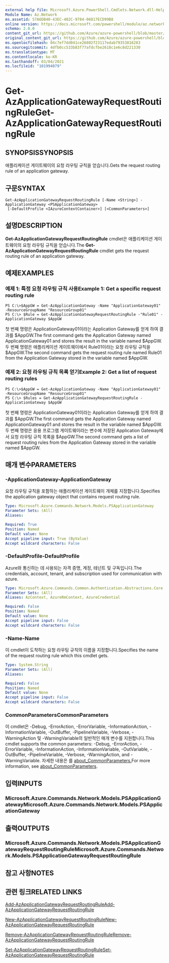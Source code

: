 ```yaml
---
external help file: Microsoft.Azure.PowerShell.Cmdlets.Network.dll-Help.xml
Module Name: Az.Network
ms.assetid: 57A6DB40-43EC-402C-9784-06817ECD99B8
online version: https://docs.microsoft.com/powershell/module/az.network/get-azapplicationgatewayrequestroutingrule
schema: 2.0.0
content_git_url: https://github.com/Azure/azure-powershell/blob/master/src/Network/Network/help/Get-AzApplicationGatewayRequestRoutingRule.md
original_content_git_url: https://github.com/Azure/azure-powershell/blob/master/src/Network/Network/help/Get-AzApplicationGatewayRequestRoutingRule.md
ms.openlocfilehash: 04c7ef7dd041ce26802f23117edab79353816283
ms.sourcegitcommit: 4dfb0cc533b83f77afdcfbe2618c1e6c8d221330
ms.translationtype: MT
ms.contentlocale: ko-KR
ms.lasthandoff: 03/04/2021
ms.locfileid: "101994079"
---
```

# <span data-ttu-id="2de4d-101">Get-AzApplicationGatewayRequestRoutingRule</span><span class="sxs-lookup"><span data-stu-id="2de4d-101">Get-AzApplicationGatewayRequestRoutingRule</span></span>

## <span data-ttu-id="2de4d-102">SYNOPSIS</span><span class="sxs-lookup"><span data-stu-id="2de4d-102">SYNOPSIS</span></span>
<span data-ttu-id="2de4d-103">애플리케이션 게이트웨이의 요청 라우팅 규칙을 얻습니다.</span><span class="sxs-lookup"><span data-stu-id="2de4d-103">Gets the request routing rule of an application gateway.</span></span>

## <span data-ttu-id="2de4d-104">구문</span><span class="sxs-lookup"><span data-stu-id="2de4d-104">SYNTAX</span></span>

```
Get-AzApplicationGatewayRequestRoutingRule [-Name <String>] -ApplicationGateway <PSApplicationGateway>
 [-DefaultProfile <IAzureContextContainer>] [<CommonParameters>]
```

## <span data-ttu-id="2de4d-105">설명</span><span class="sxs-lookup"><span data-stu-id="2de4d-105">DESCRIPTION</span></span>
<span data-ttu-id="2de4d-106">**Get-AzApplicationGatewayRequestRoutingRule** cmdlet은 애플리케이션 게이트웨이의 요청 라우팅 규칙을 얻습니다.</span><span class="sxs-lookup"><span data-stu-id="2de4d-106">The **Get-AzApplicationGatewayRequestRoutingRule** cmdlet gets the request routing rule of an application gateway.</span></span>

## <span data-ttu-id="2de4d-107">예제</span><span class="sxs-lookup"><span data-stu-id="2de4d-107">EXAMPLES</span></span>

### <span data-ttu-id="2de4d-108">예제 1: 특정 요청 라우팅 규칙 사용</span><span class="sxs-lookup"><span data-stu-id="2de4d-108">Example 1: Get a specific request routing rule</span></span>
```
PS C:\>$AppGW = Get-AzApplicationGateway -Name "ApplicationGateway01" -ResourceGroupName "ResourceGroup01"
PS C:\> $Rule = Get-AzApplicationGatewayRequestRoutingRule -"Rule01" -ApplicationGateway $AppGW
```

<span data-ttu-id="2de4d-109">첫 번째 명령은 ApplicationGateway01이라는 Application Gateway를 얻게 하여 결과를 $AppGW.</span><span class="sxs-lookup"><span data-stu-id="2de4d-109">The first command gets the Application Gateway named ApplicationGateway01 and stores the result in the variable named $AppGW.</span></span>
<span data-ttu-id="2de4d-110">두 번째 명령은 애플리케이션 게이트웨이에서 Rule01이라는 요청 라우팅 규칙을 $AppGW.</span><span class="sxs-lookup"><span data-stu-id="2de4d-110">The second command gets the request routing rule named Rule01 from the Application Gateway stored in the variable named $AppGW.</span></span>

### <span data-ttu-id="2de4d-111">예제 2: 요청 라우팅 규칙 목록 얻기</span><span class="sxs-lookup"><span data-stu-id="2de4d-111">Example 2: Get a list of request routing rules</span></span>
```
PS C:\>$AppGW = Get-AzApplicationGateway -Name "ApplicationGateway01" -ResourceGroupName "ResourceGroup01"
PS C:\> $Rules = Get-AzApplicationGatewayRequestRoutingRule -ApplicationGateway $AppGW
```

<span data-ttu-id="2de4d-112">첫 번째 명령은 ApplicationGateway01이라는 Application Gateway를 얻게 하여 결과를 $AppGW.</span><span class="sxs-lookup"><span data-stu-id="2de4d-112">The first command gets the Application Gateway named ApplicationGateway01 and stores the result in the variable named $AppGW.</span></span>
<span data-ttu-id="2de4d-113">두 번째 명령은 응용 프로그램 게이트웨이라는 변수에 저장된 Application Gateway에서 요청 라우팅 규칙 목록을 $AppGW.</span><span class="sxs-lookup"><span data-stu-id="2de4d-113">The second command gets a list of request routing rules from the Application Gateway stored in the variable named $AppGW.</span></span>

## <span data-ttu-id="2de4d-114">매개 변수</span><span class="sxs-lookup"><span data-stu-id="2de4d-114">PARAMETERS</span></span>

### <span data-ttu-id="2de4d-115">-ApplicationGateway</span><span class="sxs-lookup"><span data-stu-id="2de4d-115">-ApplicationGateway</span></span>
<span data-ttu-id="2de4d-116">요청 라우팅 규칙을 포함하는 애플리케이션 게이트웨이 개체를 지정합니다.</span><span class="sxs-lookup"><span data-stu-id="2de4d-116">Specifies the application gateway object that contains request routing rule.</span></span>

```yaml
Type: Microsoft.Azure.Commands.Network.Models.PSApplicationGateway
Parameter Sets: (All)
Aliases:

Required: True
Position: Named
Default value: None
Accept pipeline input: True (ByValue)
Accept wildcard characters: False
```

### <span data-ttu-id="2de4d-117">-DefaultProfile</span><span class="sxs-lookup"><span data-stu-id="2de4d-117">-DefaultProfile</span></span>
<span data-ttu-id="2de4d-118">Azure와 통신하는 데 사용되는 자격 증명, 계정, 테넌트 및 구독입니다.</span><span class="sxs-lookup"><span data-stu-id="2de4d-118">The credentials, account, tenant, and subscription used for communication with azure.</span></span>

```yaml
Type: Microsoft.Azure.Commands.Common.Authentication.Abstractions.Core.IAzureContextContainer
Parameter Sets: (All)
Aliases: AzContext, AzureRmContext, AzureCredential

Required: False
Position: Named
Default value: None
Accept pipeline input: False
Accept wildcard characters: False
```

### <span data-ttu-id="2de4d-119">-Name</span><span class="sxs-lookup"><span data-stu-id="2de4d-119">-Name</span></span>
<span data-ttu-id="2de4d-120">이 cmdlet이 도착하는 요청 라우팅 규칙의 이름을 지정합니다.</span><span class="sxs-lookup"><span data-stu-id="2de4d-120">Specifies the name of the request routing rule which this cmdlet gets.</span></span>

```yaml
Type: System.String
Parameter Sets: (All)
Aliases:

Required: False
Position: Named
Default value: None
Accept pipeline input: False
Accept wildcard characters: False
```

### <span data-ttu-id="2de4d-121">CommonParameters</span><span class="sxs-lookup"><span data-stu-id="2de4d-121">CommonParameters</span></span>
<span data-ttu-id="2de4d-122">이 cmdlet은 -Debug, -ErrorAction, -ErrorVariable, -InformationAction, -InformationVariable, -OutBuffer, -PipelineVariable, -Verbose, -WarningAction 및 -WarningVariable의 일반적인 매개 변수를 지원합니다.</span><span class="sxs-lookup"><span data-stu-id="2de4d-122">This cmdlet supports the common parameters: -Debug, -ErrorAction, -ErrorVariable, -InformationAction, -InformationVariable, -OutVariable, -OutBuffer, -PipelineVariable, -Verbose, -WarningAction, and -WarningVariable.</span></span> <span data-ttu-id="2de4d-123">자세한 내용은 를 [about_CommonParameters.](http://go.microsoft.com/fwlink/?LinkID=113216)</span><span class="sxs-lookup"><span data-stu-id="2de4d-123">For more information, see [about_CommonParameters](http://go.microsoft.com/fwlink/?LinkID=113216).</span></span>

## <span data-ttu-id="2de4d-124">입력</span><span class="sxs-lookup"><span data-stu-id="2de4d-124">INPUTS</span></span>

### <span data-ttu-id="2de4d-125">Microsoft.Azure.Commands.Network.Models.PSApplicationGateway</span><span class="sxs-lookup"><span data-stu-id="2de4d-125">Microsoft.Azure.Commands.Network.Models.PSApplicationGateway</span></span>

## <span data-ttu-id="2de4d-126">출력</span><span class="sxs-lookup"><span data-stu-id="2de4d-126">OUTPUTS</span></span>

### <span data-ttu-id="2de4d-127">Microsoft.Azure.Commands.Network.Models.PSApplicationGatewayRequestRoutingRule</span><span class="sxs-lookup"><span data-stu-id="2de4d-127">Microsoft.Azure.Commands.Network.Models.PSApplicationGatewayRequestRoutingRule</span></span>

## <span data-ttu-id="2de4d-128">참고 사항</span><span class="sxs-lookup"><span data-stu-id="2de4d-128">NOTES</span></span>

## <span data-ttu-id="2de4d-129">관련 링크</span><span class="sxs-lookup"><span data-stu-id="2de4d-129">RELATED LINKS</span></span>

[<span data-ttu-id="2de4d-130">Add-AzApplicationGatewayRequestRoutingRule</span><span class="sxs-lookup"><span data-stu-id="2de4d-130">Add-AzApplicationGatewayRequestRoutingRule</span></span>](./Add-AzApplicationGatewayRequestRoutingRule.md)

[<span data-ttu-id="2de4d-131">New-AzApplicationGatewayRequestRoutingRule</span><span class="sxs-lookup"><span data-stu-id="2de4d-131">New-AzApplicationGatewayRequestRoutingRule</span></span>](./New-AzApplicationGatewayRequestRoutingRule.md)

[<span data-ttu-id="2de4d-132">Remove-AzApplicationGatewayRequestRoutingRule</span><span class="sxs-lookup"><span data-stu-id="2de4d-132">Remove-AzApplicationGatewayRequestRoutingRule</span></span>](./Remove-AzApplicationGatewayRequestRoutingRule.md)

[<span data-ttu-id="2de4d-133">Set-AzApplicationGatewayRequestRoutingRule</span><span class="sxs-lookup"><span data-stu-id="2de4d-133">Set-AzApplicationGatewayRequestRoutingRule</span></span>](./Set-AzApplicationGatewayRequestRoutingRule.md)


